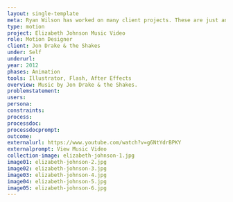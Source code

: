 ```yaml
---
layout: single-template
meta: Ryan Wilson has worked on many client projects. These are just an example of some of the excellent product design work that he could do on your project.
type: motion
project: Elizabeth Johnson Music Video
role: Motion Designer
client: Jon Drake & the Shakes
under: Self
underurl:
year: 2012
phases: Animation
tools: Illustrator, Flash, After Effects
overview: Music by Jon Drake & the Shakes.
problemstatement:
users:
persona:
constraints:
process:
processdoc:
processdocprompt:
outcome:
externalurl: https://www.youtube.com/watch?v=g6NtYdrBPKY
externalprompt: View Music Video
collection-image: elizabeth-johnson-1.jpg
image01: elizabeth-johnson-2.jpg
image02: elizabeth-johnson-3.jpg
image03: elizabeth-johnson-4.jpg
image04: elizabeth-johnson-5.jpg
image05: elizabeth-johnson-6.jpg
---
```

